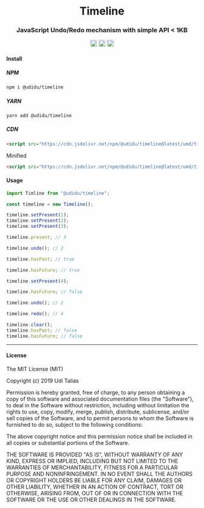 <h1 align=center>Timeline</h1>
<h3 align=center>JavaScript Undo/Redo mechanism with simple API < 1KB</h3>
<p align=center>
<a href="https://travis-ci.org/uditalias/timeline"><img src="https://travis-ci.org/uditalias/timeline.svg?branch=master" alt="npm version" height="18"></a> <a href="https://badge.fury.io/js/%40udidu%2Ftimeline"><img src="https://badge.fury.io/js/%40udidu%2Ftimeline.svg" alt="npm version" height="18"></a> <img src="https://img.shields.io/bundlephobia/minzip/@udidu/timeline" alt="npm bundle size" height="18">
</p>

<h4>Install</h4>

##### NPM

```bash
npm i @udidu/timeline
```

##### YARN

```bash
yarn add @udidu/timeline
```

##### CDN

```html
<script src="https://cdn.jsdelivr.net/npm/@udidu/timeline@latest/umd/timeline.js"></script>
```

Minified

```html
<script src="https://cdn.jsdelivr.net/npm/@udidu/timeline@latest/umd/timeline.min.js"></script>
```

<h4>Usage</h4>

```javascript
import Timline from "@udidu/timeline";

const timeline = new Timeline();

timeline.setPresent(1);
timeline.setPresent(2);
timeline.setPresent(3);

timeline.present; // 3

timeline.undo(); // 2

timeline.hasPast; // true

timeline.hasFuture; // true

timeline.setPresent(4);

timeline.hasFuture; // false

timeline.undo(); // 2

timeline.redo(); // 4

timeline.clear();
timeline.hasPast; // false
timeline.hasFuture; // false
```

---

<h4>License</h4>

The MIT License (MIT)

Copyright (c) 2019 Udi Talias

Permission is hereby granted, free of charge, to any person obtaining a copy
of this software and associated documentation files (the "Software"), to deal
in the Software without restriction, including without limitation the rights
to use, copy, modify, merge, publish, distribute, sublicense, and/or sell
copies of the Software, and to permit persons to whom the Software is
furnished to do so, subject to the following conditions:

The above copyright notice and this permission notice shall be included in all
copies or substantial portions of the Software.

THE SOFTWARE IS PROVIDED "AS IS", WITHOUT WARRANTY OF ANY KIND, EXPRESS OR
IMPLIED, INCLUDING BUT NOT LIMITED TO THE WARRANTIES OF MERCHANTABILITY,
FITNESS FOR A PARTICULAR PURPOSE AND NONINFRINGEMENT. IN NO EVENT SHALL THE
AUTHORS OR COPYRIGHT HOLDERS BE LIABLE FOR ANY CLAIM, DAMAGES OR OTHER
LIABILITY, WHETHER IN AN ACTION OF CONTRACT, TORT OR OTHERWISE, ARISING FROM,
OUT OF OR IN CONNECTION WITH THE SOFTWARE OR THE USE OR OTHER DEALINGS IN THE
SOFTWARE.

